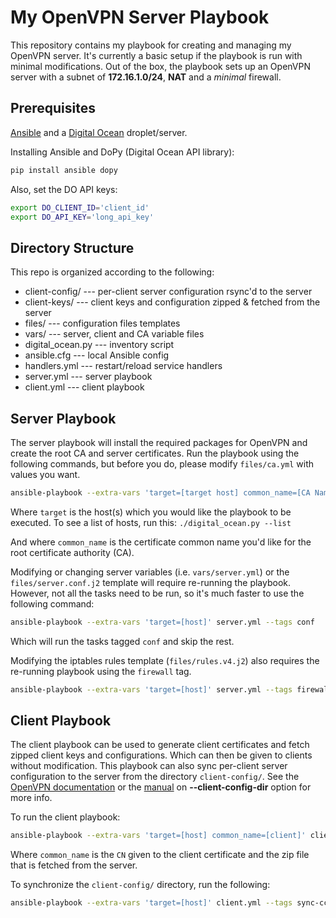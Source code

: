 My OpenVPN Server Playbook
==========================

This repository contains my playbook for creating and managing my
OpenVPN server. It's currently a basic setup if the playbook is run
with minimal modifications. Out of the box, the playbook sets up an
OpenVPN server with a subnet of **172.16.1.0/24**, **NAT** and a
*minimal* firewall.

Prerequisites
-------------

[Ansible](http://www.ansible.com) and a
[Digital Ocean](https://www.digitalocean.com) droplet/server.

Installing Ansible and DoPy (Digital Ocean API library):

```bash
pip install ansible dopy
```

Also, set the DO API keys:

```bash
export DO_CLIENT_ID='client_id'
export DO_API_KEY='long_api_key'
```

Directory Structure
-------------------

This repo is organized according to the following:

* client-config/ --- per-client server configuration rsync'd to the
  server
* client-keys/ --- client keys and configuration zipped & fetched from
  the server
* files/ --- configuration files templates
* vars/ --- server, client and CA variable files
* digital_ocean.py --- inventory script
* ansible.cfg --- local Ansible config
* handlers.yml --- restart/reload service handlers
* server.yml --- server playbook
* client.yml --- client playbook


Server Playbook
---------------

The server playbook will install the required packages for OpenVPN and
create the root CA and server certificates. Run the playbook using
the following commands, but before you do, please modify `files/ca.yml` with
values you want.

```bash
ansible-playbook --extra-vars 'target=[target host] common_name=[CA Name]' server.yml
```

Where `target` is the host(s) which you would like the playbook to be
executed. To see a list of hosts, run this: `./digital_ocean.py --list`

And where `common_name` is the certificate common name you'd like for the root
certificate authority (CA).

Modifying or changing server variables (i.e. `vars/server.yml`) or the
`files/server.conf.j2` template will require re-running the playbook.
However, not all the tasks need to be run, so it's much faster to use
the following command:

```bash
ansible-playbook --extra-vars 'target=[host]' server.yml --tags conf
```

Which will run the tasks tagged `conf` and skip the rest.

Modifying the iptables rules template (`files/rules.v4.j2`) also
requires the re-running playbook using the `firewall` tag.

```bash
ansible-playbook --extra-vars 'target=[host]' server.yml --tags firewall
```


Client Playbook
---------------

The client playbook can be used to generate client certificates and
fetch zipped client keys and configurations. Which can then be given
to clients without modification. This playbook can also sync
per-client server configuration to the server from the directory
`client-config/`. See the
[OpenVPN documentation](http://openvpn.net/index.php/open-source/documentation/howto.html#policy)
or the
[manual](https://community.openvpn.net/openvpn/wiki/Openvpn23ManPage)
on **--client-config-dir** option for more info.

To run the client playbook:

```bash
ansible-playbook --extra-vars 'target=[host] common_name=[client]' client.yml --tags new-client
```

Where `common_name` is the `CN` given to the client certificate and
the zip file that is fetched from the server.

To synchronize the `client-config/` directory, run the following:

```bash
ansible-playbook --extra-vars 'target=[host]' client.yml --tags sync-ccd
```
